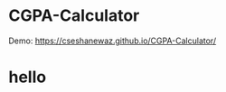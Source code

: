 # CGPA-Calculator

Demo: https://cseshanewaz.github.io/CGPA-Calculator/

<html>
  <head>
  </head>
  <body>
    <h1>hello</h1>
  </body>
</html>
